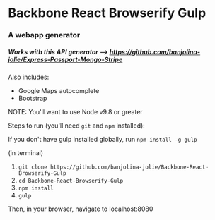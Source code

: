 # Backbone React Browserify Gulp

### A webapp generator

##### Works with this API generator --> https://github.com/banjolina-jolie/Express-Passport-Mongo-Stripe

Also includes:
- Google Maps autocomplete
- Bootstrap

NOTE: You'll want to use Node v9.8 or greater

Steps to run (you'll need `git` and `npm` installed):

If you don't have gulp installed globally, run `npm install -g gulp`


(in terminal)
  1. `git clone https://github.com/banjolina-jolie/Backbone-React-Browserify-Gulp`
  2. `cd Backbone-React-Browserify-Gulp`
  3. `npm install`
  4. `gulp`

Then, in your browser, navigate to localhost:8080
